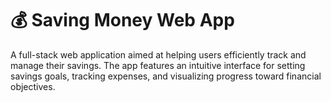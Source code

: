 # 💰 **Saving Money Web App**

A full-stack web application aimed at helping users efficiently track and manage their savings. 
The app features an intuitive interface for setting savings goals, tracking expenses, and visualizing progress toward financial objectives.
